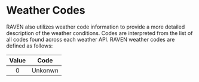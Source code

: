# Weather Codes
RAVEN also utilizes weather code information to provide a more detailed
description of the weather conditions. Codes are interpreted from the list
of all codes found across each weather API. RAVEN weather codes are defined
as follows:

|   Value    |  Code   |
|:----------:|:-------:|
|     0      | Unkonwn |